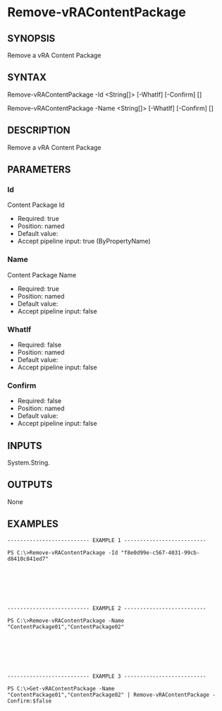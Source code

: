 # Remove-vRAContentPackage

## SYNOPSIS
    
Remove a vRA Content Package

## SYNTAX
 Remove-vRAContentPackage -Id <String[]> [-WhatIf] [-Confirm] [<CommonParameters>] Remove-vRAContentPackage -Name <String[]> [-WhatIf] [-Confirm] [<CommonParameters>]    

## DESCRIPTION

Remove a vRA Content Package

## PARAMETERS


### Id

Content Package Id

* Required: true
* Position: named
* Default value: 
* Accept pipeline input: true (ByPropertyName)

### Name

Content Package Name

* Required: true
* Position: named
* Default value: 
* Accept pipeline input: false

### WhatIf


* Required: false
* Position: named
* Default value: 
* Accept pipeline input: false

### Confirm


* Required: false
* Position: named
* Default value: 
* Accept pipeline input: false

## INPUTS

System.String.

## OUTPUTS

None

## EXAMPLES
```
-------------------------- EXAMPLE 1 --------------------------

PS C:\>Remove-vRAContentPackage -Id "f8e0d99e-c567-4031-99cb-d8410c841ed7"







-------------------------- EXAMPLE 2 --------------------------

PS C:\>Remove-vRAContentPackage -Name "ContentPackage01","ContentPackage02"







-------------------------- EXAMPLE 3 --------------------------

PS C:\>Get-vRAContentPackage -Name "ContentPackage01","ContentPackage02" | Remove-vRAContentPackage -Confirm:$false
```

